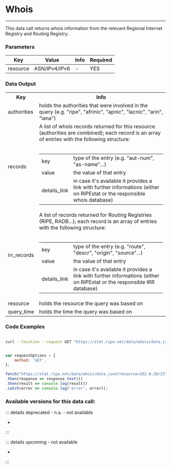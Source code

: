 # Whois
-----

This data call returns whois information from the relevant Regional Internet Registry and Routing Registry.

<RestRepl :baseUrl="`/data/`+$page.relativePath.split('/')[1].split('.md')[0]+`/data.json`" method="GET" :searchParams="{ resource: '192.0.20/23' }"/>

### Parameters

| Key | Value | Info | Required |
| --- | --- | --- | --- |
| resource | ASN/IPv4/IPv6 | -   | YES |

### Data Output

<table>
<tbody>
<tr>
    <th>
        Key
    </th>
    <th>
        Info
    </th>
</tr>
<tr>
    <td>
        authorities
    </td>
    <td>
        holds the authorities that were involved in the query (e.g. "ripe", "afrinic", "apnic", "lacnic", "arin", "iana")    
    </td>
</tr>
<tr>
    <td>
        records
    </td>
    <td>
        A list of whois records returned for this resource (authorities are combined); each record is an array of entries with the following structure: 
        <br><br>
        <table>
            <tbody>
                <tr>
                    <td>key</td>
                    <td>type of the entry (e.g. "aut-num", "as-name"...)</td>
                </tr>
                <tr>
                    <td>value</td>
                    <td>the value of that entry</td>
                </tr>
                <tr>
                    <td>details_link</td>
                    <td>in case it's available it provides a link with further informations (either on RIPEstat or the responsible whois database)</td>
                </tr>
            </tbody>
        </table>
    </td>
</tr>

<tr>
    <td>
        irr_records
    </td>
    <td>
        A list of records returned for Routing Registries (RIPE, RADB...); each record is an array of entries with the following structure: 
        <br><br>
        <table>
            <tbody>
                <tr>
                    <td>key</td>
                    <td>type of the entry (e.g. "route", "descr", "origin", "source"...)</td>
                </tr>
                <tr>
                    <td>value</td>
                    <td>the value of that entry</td>
                </tr>
                <tr>
                    <td>details_link</td>
                    <td>in case it's available it provides a link with further informations (either on RIPEstat or the responsible IRR database)</td>
                </tr>
            </tbody>
        </table>
    </td>
</tr>

<tr>
    <td>
        resource
    </td>
    <td>
        holds the resource the query was based on
    </td>
</tr>
<tr>
    <td>
        query_time
    </td>
    <td>
        holds the time the query was based on
    </td>
</tr>
</tbody>
</table>

### Code Examples
<CodeGroup>
<CodeGroupItem title="cURL">

```bash

curl --location --request GET "https://stat.ripe.net/data/whois/data.json?resource=192.0.20/23"


```

</CodeGroupItem>

<CodeGroupItem title="JS">

```js

var requestOptions = {
	method: 'GET',
};

fetch("https://stat.ripe.net/data/whois/data.json?resource=192.0.20/23", requestOptions)
.then(response => response.text())
.then(result => console.log(result))
.catch(error => console.log('error', error));


```

</CodeGroupItem>
</CodeGroup>

### Available versions for this data call:

::: details deprecated - n.a. - not available

-

:::

::: details upcoming - not available

-
:::